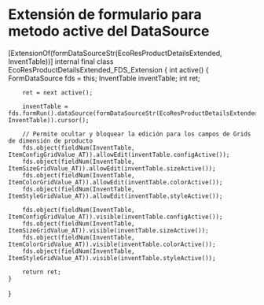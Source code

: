 # Extensión de formulario para metodo active del DataSource

[ExtensionOf(formDataSourceStr(EcoResProductDetailsExtended, InventTable))]
internal final class EcoResProductDetailsExtended_FDS_Extension
{
    int active()
    {
        FormDataSource  fds = this;
        InventTable     inventTable;
        int             ret;

        ret = next active();

        inventTable = fds.formRun().dataSource(formDataSourceStr(EcoResProductDetailsExtended, InventTable)).cursor();
        
        // Permite ocultar y bloquear la edición para los campos de Grids de dimensión de producto
        fds.object(fieldNum(InventTable, ItemConfigGridValue_AT)).allowEdit(inventTable.configActive());
        fds.object(fieldNum(InventTable, ItemSizeGridValue_AT)).allowEdit(inventTable.sizeActive());
        fds.object(fieldNum(InventTable, ItemColorGridValue_AT)).allowEdit(inventTable.colorActive());
        fds.object(fieldNum(InventTable, ItemStyleGridValue_AT)).allowEdit(inventTable.styleActive());

        fds.object(fieldNum(InventTable, ItemConfigGridValue_AT)).visible(inventTable.configActive());
        fds.object(fieldNum(InventTable, ItemSizeGridValue_AT)).visible(inventTable.sizeActive());
        fds.object(fieldNum(InventTable, ItemColorGridValue_AT)).visible(inventTable.colorActive());
        fds.object(fieldNum(InventTable, ItemStyleGridValue_AT)).visible(inventTable.styleActive());

        return ret;
    }

}

